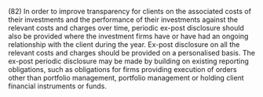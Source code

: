 (82) In order to improve transparency for clients on the associated costs of their investments and the performance of their investments against the relevant costs and charges over time, periodic ex-post disclosure should also be provided where the investment firms have or have had an ongoing relationship with the client during the year. Ex-post disclosure on all the relevant costs and charges should be provided on a personalised basis. The ex-post periodic disclosure may be made by building on existing reporting obligations, such as obligations for firms providing execution of orders other than portfolio management, portfolio management or holding client financial instruments or funds.